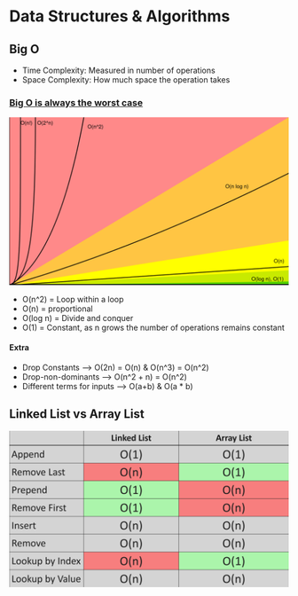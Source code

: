 <h1>Data Structures & Algorithms</h1>

<h2>Big O</h2>
<ul>
    <li>Time Complexity: Measured in number of operations</li>
    <li>Space Complexity: How much space the operation takes</li>
</ul>

<h3 style="text-decoration: underline;">Big O is always the worst case</h3>

<div>
    <img src="img1.png">
<ul>
    <li>O(n^2) = Loop within a loop</li>
    <li>O(n) = proportional</li>
    <li>O(log n) = Divide and conquer</li>
    <li>O(1) = Constant, as n grows the number of operations remains constant</li>
</ul>
</div>

<h4>Extra</h4>
<ul>
    <li>Drop Constants --> O(2n) = O(n) & O(n^3) = O(n^2)</li>
    <li>Drop-non-dominants --> O(n^2 + n) = O(n^2)</li>
    <li>Different terms for inputs --> O(a+b) & O(a * b)</li>
</ul>

<h2>Linked List vs Array List</h2>
<img src="ll-big-o.png">
